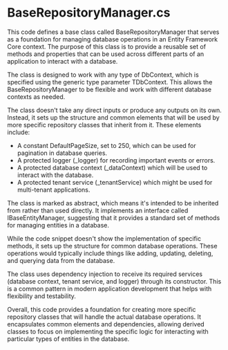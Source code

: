 # BaseRepositoryManager.cs

This code defines a base class called BaseRepositoryManager that serves as a foundation for managing database operations in an Entity Framework Core context. The purpose of this class is to provide a reusable set of methods and properties that can be used across different parts of an application to interact with a database.

The class is designed to work with any type of DbContext, which is specified using the generic type parameter TDbContext. This allows the BaseRepositoryManager to be flexible and work with different database contexts as needed.

The class doesn't take any direct inputs or produce any outputs on its own. Instead, it sets up the structure and common elements that will be used by more specific repository classes that inherit from it. These elements include:

- A constant DefaultPageSize, set to 250, which can be used for pagination in database queries.
- A protected logger (_logger) for recording important events or errors.
- A protected database context (_dataContext) which will be used to interact with the database.
- A protected tenant service (_tenantService) which might be used for multi-tenant applications.

The class is marked as abstract, which means it's intended to be inherited from rather than used directly. It implements an interface called IBaseEntityManager, suggesting that it provides a standard set of methods for managing entities in a database.

While the code snippet doesn't show the implementation of specific methods, it sets up the structure for common database operations. These operations would typically include things like adding, updating, deleting, and querying data from the database.

The class uses dependency injection to receive its required services (database context, tenant service, and logger) through its constructor. This is a common pattern in modern application development that helps with flexibility and testability.

Overall, this code provides a foundation for creating more specific repository classes that will handle the actual database operations. It encapsulates common elements and dependencies, allowing derived classes to focus on implementing the specific logic for interacting with particular types of entities in the database.